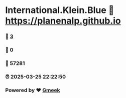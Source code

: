 # International.Klein.Blue :link: https://planenalp.github.io 
### :page_facing_up: [3](https://planenalp.github.io/tag.html) 
### :speech_balloon: 0 
### :hibiscus: 57281 
### :alarm_clock: 2025-03-25 22:22:50 
### Powered by :heart: [Gmeek](https://github.com/Meekdai/Gmeek)

